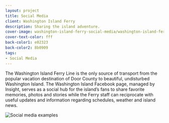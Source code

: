 ```yaml
---
layout: project
title: Social Media
client: Washington Island Ferry
description: Sharing the island adventure.
cover-image: washington-island-ferry-social-media/washington-island-ferry-social-media-cover
cover-text-color: fff
back-color1: e02323
back-color2: 8b0909
tags:
- Social Media
---
```


The Washington Island Ferry Line is the only source of transport from the popular vacation destination of Door County to beautiful, undisturbed Washington Island. The Washington Island Facebook page, managed by Insight, serves as a social hub for the island’s fans to share favorite memories, photos and stories while the Ferry staff can reciprocate with useful updates and information regarding schedules, weather and island news.  

<div>
<img data-aos="fade-up"
alt="Social media examples" src="/img/projects/washington-island-ferry-social-media/washington-island-ferry-social-media-examples.jpg"
srcset="/img/projects/washington-island-ferry-social-media/washington-island-ferry-social-media-examples-2400.jpg 2400w,
/img/projects/washington-island-ferry-social-media/washington-island-ferry-social-media-examples-1800.jpg 1800w,
/img/projects/washington-island-ferry-social-media/washington-island-ferry-social-media-examples-1200.jpg 1200w,
/img/projects/washington-island-ferry-social-media/washington-island-ferry-social-media-examples-900.jpg 900w,
/img/projects/washington-island-ferry-social-media/washington-island-ferry-social-media-examples-600.jpg 600w,
/img/projects/washington-island-ferry-social-media/washington-island-ferry-social-media-examples-400.jpg 400w" />
</div>
